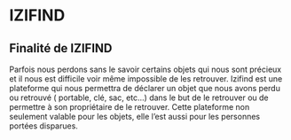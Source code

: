 # IZIFIND
## Finalité de IZIFIND
<p>
	Parfois nous perdons sans le savoir certains objets qui nous sont précieux et il nous est difficile voir même impossible de les retrouver. Izifind est une plateforme qui nous permettra de déclarer un objet que nous avons perdu ou retrouvé ( portable, clé, sac, etc…) dans le but de le retrouver ou de permettre à son propriétaire de le retrouver. Cette plateforme non seulement  valable pour les objets, elle l’est aussi pour les personnes portées disparues.
</p>
